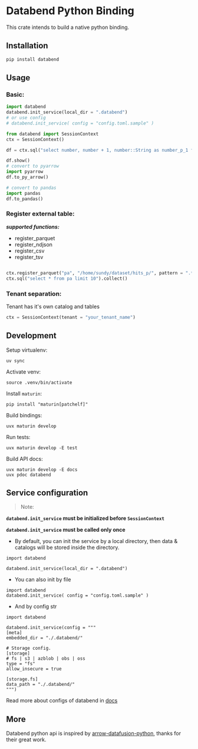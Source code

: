 # Databend Python Binding

This crate intends to build a native python binding.

## Installation

```bash
pip install databend
```

## Usage

### Basic:
```python
import databend
databend.init_service(local_dir = ".databend")
# or use config
# databend.init_service( config = "config.toml.sample" )

from databend import SessionContext
ctx = SessionContext()

df = ctx.sql("select number, number + 1, number::String as number_p_1 from numbers(8)")

df.show()
# convert to pyarrow
import pyarrow
df.to_py_arrow()

# convert to pandas
import pandas
df.to_pandas()
```

### Register external table:

***supported functions:***
- register_parquet
- register_ndjson
- register_csv
- register_tsv

```python

ctx.register_parquet("pa", "/home/sundy/dataset/hits_p/", pattern = ".*.parquet")
ctx.sql("select * from pa limit 10").collect()
```

### Tenant separation:

Tenant has it's own catalog and tables

```python
ctx = SessionContext(tenant = "your_tenant_name")
```

## Development

Setup virtualenv:

```shell
uv sync
```

Activate venv:

```shell
source .venv/bin/activate
````

Install `maturin`:

```shell
pip install "maturin[patchelf]"
```

Build bindings:

```shell
uvx maturin develop
```

Run tests:

```shell
uvx maturin develop -E test
```

Build API docs:

```shell
uvx maturin develop -E docs
uvx pdoc databend
```

## Service configuration

> Note:

**`databend.init_service`  must be initialized before `SessionContext`**

**`databend.init_service`  must be called only once**


-  By default, you can init the service by a local directory, then data & catalogs will be stored inside the directory.
```
import databend

databend.init_service(local_dir = ".databend")
```

-  You can also init by file

```
import databend
databend.init_service( config = "config.toml.sample" )
```

- And by config str
```
import databend

databend.init_service(config = """
[meta]
embedded_dir = "./.databend/"

# Storage config.
[storage]
# fs | s3 | azblob | obs | oss
type = "fs"
allow_insecure = true

[storage.fs]
data_path = "./.databend/"
""")
```

Read more about configs of databend in [docs](https://docs.databend.com/guides/deploy/deploy/production/metasrv-deploy)

## More
Databend python api is inspired by [arrow-datafusion-python](https://github.com/apache/arrow-datafusion-python), thanks for their great work.
